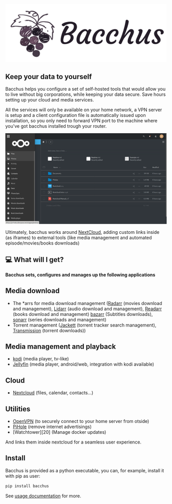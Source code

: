 <span style="display:block;text-align:center">[![](https://raw.githubusercontent.com/XayOn/bacchus/develop/docs/bacchus.png)](https://github.com/XayOn/bacchus) </span>


## Keep your data to yourself

Bacchus helps you configure a set of self-hosted tools that would allow you to
live without big corporations, while keeping your data secure. Save hours
setting up your cloud and media services.

All the services will only be available on your home network, a VPN server
is setup and a client configuration file is automatically issued upon
installation, so you only need to forward VPN port to the machine where you've
got bacchus installed trough your router.

![](https://raw.githubusercontent.com/XayOn/bacchus/develop/docs/main.png)

Ultimately, bacchus works around [NextCloud][1], adding custom links inside (as
iframes) to external tools (like media management and automated
episode/movies/books downloads)

## :computer: What will I get?

**Bacchus sets, configures and manages up the following applications**

## Media download

- The *arrs for media download management ([Radarr][3] (movies download and management), [Lidarr][4] (audio download and management), [Readarr][2] (books download and management) [bazarr][8] (Subtitles downloads), [sonarr][9] (series downloads and management)
- Torrent management ([Jackett][6] (torrent tracker search management), [Transmission][7] (torrent downloads))

## Media management and playback

- [kodi][12] (media player, tv-like)
- [Jellyfin][13] (media player, android/web, integration with kodi available)

## Cloud

- [Nextcloud][8] (files, calendar, contacts...)

## Utilities

- [OpenVPN][10] (to securely connect to your home server from otside)
- [PiHole][14] (remove internet advertisings)
- [Watchtower][20] (Manage docker updates)

And links them inside nextcloud for a seamless user experience. 

## Install 

Bacchus is provided as a python executable, you can, for example, install it with pip as user:

```bash
pip install bacchus
```

See [usage documentation][11] for more.


[1]: https://github.com/nextcloud/nextcloud
[2]: https://lazylibrarian.gitlab.io
[3]: https://radarr.video
[4]: https://lidarr.audio
[5]: https://sonarr.tv
[6]: https://github.com/Jackett/Jackett
[7]: https://transmissionbt.com
[8]: https://nextcloud.com
[9]: https://sonarr.tv
[10]: https://openvpn.net
[11]: docs/usage.md
[12]: https://kodi.tv
[13]: https://jellyfin.org
[14]: https://pi-hole.net/
